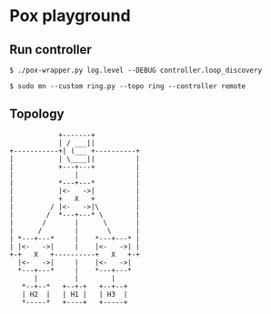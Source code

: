 # Pox playground

## Run controller
`$ ./pox-wrapper.py log.level --DEBUG controller.loop_discovery`

`$ sudo mn --custom ring.py --topo ring --controller remote`

## Topology
```
            +-------+
            | / ___||
+-----------+| (___ +----------+
|           | \____||          |
|           +---+---+          |
|               |              |
|           *---+---*          |
|           |<-   ->|          |
|           +   X   +          |
|         / |<-   ->|\         |
|        /  *---+---* \        |
|       /       |      \       |
|      /        |       \      |
| *---+---*     |    *---+---* |
| |<-   ->|     |    |<-   ->| |
+-+   X   +----------+   X   +-+
  |<-   ->|     |    |<-   ->|  
  *---+---*     |    *---+---*  
      |         |        |      
   *--+--*   +--+-+   +--+--+   
   | H2  |   | H1 |   | H3  |   
   *-----*   +----+   +-----+   
```
